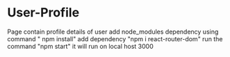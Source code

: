 # User-Profile
Page contain profile details of user
add node_modules dependency using command " npm install"
add dependency "npm i react-router-dom"
run the command "npm start"
it will run on local host 3000

